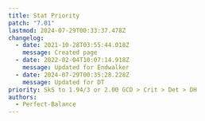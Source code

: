 ```yaml
---
title: Stat Priority
patch: "7.01"
lastmod: 2024-07-29T00:33:37.478Z
changelog:
  - date: 2021-10-28T03:55:44.018Z
    message: Created page
  - date: 2022-02-04T10:07:14.918Z
    message: Updated for Endwalker
  - date: 2024-07-29T00:35:28.228Z
    message: Updated for DT
priority: SkS to 1.94/3 or 2.00 GCD > Crit > Det > DH
authors:
  - Perfect-Balance
---
```

